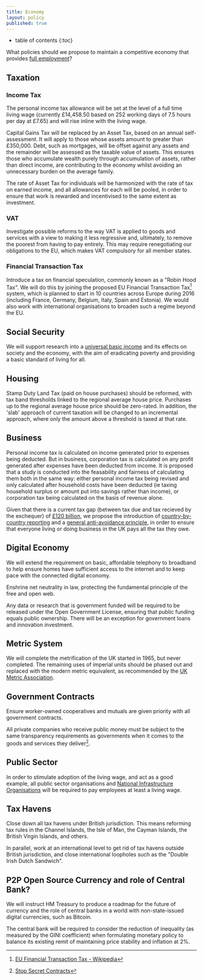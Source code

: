 ```yaml
---
title: Economy
layout: policy
published: true
---
```


* table of contents
{:toc}

What policies should we propose to maintain a competitive economy that provides [full employment](http://www.princeton.edu/~achaney/tmve/wiki100k/docs/Full_employment.html)?

## Taxation

### Income Tax

The personal income tax allowance will be set at the level of a full time living wage (currently £14,458.50 based on 252 working days of 7.5 hours per day at £7.65) and will rise inline with the living wage.

Capital Gains Tax will be replaced by an Asset Tax, based on an annual self-assessment. It will apply to those whose assets amount to greater than £350,000. Debt, such as mortgages, will be offset against any assets and the remainder will be assessed as the taxable value of assets. This ensures those who accumulate wealth purely through accumulation of assets, rather than direct income, are contributing to the economy whilst avoiding an unnecessary burden on the average family.

The rate of Asset Tax for individuals will be harmonized with the rate of tax on earned income, and all allowances for each will be pooled, in order to ensure that work is rewarded and incentivised to the same extent as investment.

### VAT
Investigate possible reforms to the way VAT is applied to goods and services with a view to making it less regressive and, ultimately, to remove the poorest from having to pay entirely. This may require renegotiating our obligations to the EU, which makes VAT compulsory for all member states.

### Financial Transaction Tax

Introduce a tax on financial speculation, commonly known as a "Robin Hood Tax". We will do this by joining the proposed EU Financial Transaction Tax[^1] system, which is planned to start in 10 countries across Europe during 2016 (including France, Germany, Belgium, Italy, Spain and Estonia). We would also work with international organisations to broaden such a regime beyond the EU.

## Social Security

We will support research into a [universal basic income](https://en.wikipedia.org/wiki/Basic_income) and its effects on society and the economy, with the aim of eradicating poverty and providing a basic standard of living for all.

## Housing

Stamp Duty Land Tax (paid on house purchases) should be reformed, with tax band thresholds linked to the regional average house price. Purchases up to the regional average house price should be zero-rated. In addition, the 'slab' approach of current taxation will be changed to an incremental approach, where only the amount above a threshold is taxed at that rate.

## Business

Personal income tax is calculated on income generated prior to expenses being deducted. But in business, corporation tax is calculated on any profit generated after expenses have been deducted from income. It is proposed that a study is conducted into the feasability and fairness of calculating them both in the same way: either personal income tax being revised and only calculated after household costs have been deducted (ie taxing household surplus or amount put into savings rather than income), or corporation tax being calculated on the basis of revenue alone.

Given that there is a current tax gap (between tax due and tax recieved by the exchequer) of [£120 billion](http://www.taxresearch.org.uk/Documents/FAQ1TaxGap.pdf), we propose the introduction of [country-by-country reporting](http://www.taxresearch.org.uk/Documents/CBC.pdf) and a [general anti-avoidance principle](http://www.taxresearch.org.uk/Blog/2012/06/20/why-we-need-a-genuine-general-anti-avoidance-principle-to-beat-tax-abuse-2/), in order to ensure that everyone living or doing business in the UK pays all the tax they owe.

## Digital Economy

We will extend the requirement on basic, affordable telephony to broadband to help ensure homes have sufficient access to the internet and to keep pace with the connected digital economy.

Enshrine net neutrality in law, protecting the fundamental principle of the free and open web.

Any data or research that is government funded will be required to be released under the Open Government License, ensuring that public funding equals public ownership. There will be an exception for government loans and innovation investment.

## Metric System

We will complete the metrification of the UK started in 1965, but never completed. The remaining uses of imperial units should be phased out and replaced with the modern metric equivalent, as recommended by the [UK Metric Association](http://metric.org.uk/).

## Government Contracts

Ensure worker-owned cooperatives and mutuals are given priority with all government contracts.

All private companies who receive public money must be subject to the same transparency requirements as governments when it comes to the goods and services they deliver[^2].

## Public Sector

In order to stimulate adoption of the living wage, and act as a good example, all public sector organisations and [National Infrastructure Organisations](infrastructure.html) will be required to pay employees at least a living wage.

## Tax Havens

Close down all tax havens under British jurisdiction. This means reforming tax rules in the Channel Islands, the Isle of Man, the Cayman Islands, the British Virgin Islands, and others.

In parallel, work at an international level to get rid of tax havens outside British jurisdiction, and close international loopholes such as the "Double Irish Dutch Sandwich".

## P2P Open Source Currency and role of Central Bank?

We will instruct HM Treasury to produce a roadmap for the future of currency and the role of central banks in a world with non-state-issued digital currencies, such as Bitcoin.

The central bank will be required to consider the reduction of inequality (as measured by the GINI coefficient) when formulating monetary policy to balance its existing remit of maintaining price stability and inflation at 2%. 

[^1]: [EU Financial Transaction Tax - Wikipedia](https://en.wikipedia.org/wiki/European_Union_financial_transaction_tax)
[^2]: [Stop Secret Contracts](http://stopsecretcontracts.org/)
